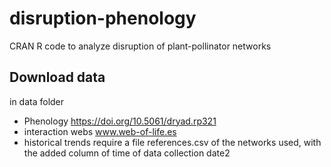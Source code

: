 # disruption-phenology
CRAN R code to analyze disruption of plant-pollinator networks


## Download data
in data folder
- Phenology  https://doi.org/10.5061/dryad.rp321
- interaction webs www.web-of-life.es
- historical trends require a file references.csv of the networks used, with the added column of time of data collection date2
